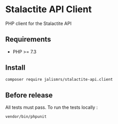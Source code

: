 # Stalactite API Client

PHP client for the Stalactite API

## Requirements
+ PHP >= 7.3

## Install
```bash
composer require jalismrs/stalactite-api.client
```

## Before release
All tests must pass. To run the tests locally :

```bash
vendor/bin/phpunit
```
